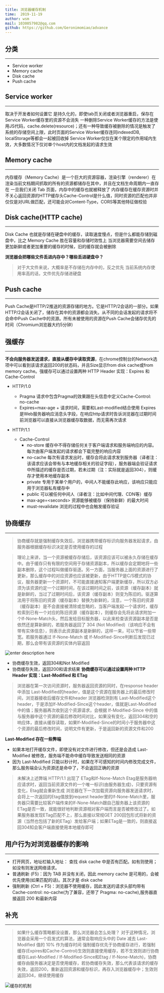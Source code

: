 ```yaml
---
title: 浏览器缓存机制
time:  2019-11-19
author: wsm
mail: 1030057982@qq.com
github: https://github.com/Geronimomiao/advance
---
```


## 分类
****
* Service worker
* Memory cache
* Disk cache
* Push cache

##  Service worker
****
取决于开发者如何设置它
是持久化的，即使tab页关闭或者浏览器重启，保存在Service Worker缓存里的资源不会消失
一种删除Service Worker缓存的方法是使用JS代码，cache.delete(resource)；还有一种导致缓存被删除的情况是触发了系统的存储空间上限，此时页面的Service Worker缓存连同indexedDB, localStorage等都会一起被回收掉
Service Worker仅仅在某个限定的作用域内生效，大多数情况下仅对单个host内的文档发起的请求生效

## Memory cache
****
内存缓存（Memory Cache）是一个巨大的资源容器，渲染引擎（renderer）在渲染当前文档期间抓取的所有的资源都储存在其中，并且在文档生命周期内一直存在
一旦我们关闭 Tab 页面，内存中的缓存也就被释放了
内存缓存在缓存资源时并不关心返回资源的HTTP缓存头Cache-Control是什么值，同时资源的匹配也并非仅仅是对URL做匹配，还可能会对Content-Type，CORS等其他特征做校验

## Disk cache(HTTP cache)
****
Disk Cache 也就是存储在硬盘中的缓存，读取速度慢点，但是什么都能存储到磁盘中，比之 Memory Cache 胜在容量和存储时效性上
当浏览器需要空间去储存更加新鲜或者更加重要的缓存的时候，旧的缓存就会被删除

**浏览器会把哪些文件丢进内存中？哪些丢进硬盘中？**
> 对于大文件来说，大概率是不存储在内存中的，反之优先
> 当前系统内存使用率高的话，文件优先存储进硬盘

## Push cache
****
Push Cache是HTTP/2推送的资源存储的地方。它是HTTP/2会话的一部分。如果HTTP/2会话关闭了，储存在其中的资源都会消失。从不同的会话发起的请求将不会命中Push Cache中的资源。所有未被使用的资源在Push Cache会储存优先的时间（Chromium浏览器大约5分钟）


## 强缓存
****
**不会向服务器发送请求，直接从缓存中读取资源**，在chrome控制台的Network选项中可以看到该请求返回200的状态码，并且Size显示from disk cache或from memory cache。强缓存可以通过设置两种 HTTP Header 实现：Expires 和 Cache-Control

* HTTP/1.0
	* Pragma 请求中包含Pragma的效果跟在头信息中定义Cache-Control: no-cache  
	* Expires=max-age + 请求时间，需要和Last-modified结合使用 Expires是Web服务器响应消息头字段，在响应http请求时告诉浏览器在过期时间前浏览器可以直接从浏览器缓存取数据，而无需再次请求

* HTTP/1.1
	* Cache-Control
		* no-store 缓存中不得存储任何关于客户端请求和服务端响应的内容。每次由客户端发起的请求都会下载完整的响应内容
		* no-cache 每次有请求发出时，缓存会将此请求发到服务器（译者注：该请求应该会带有与本地缓存相关的验证字段），服务器端会验证请求中所描述的缓存是否过期，若未过期（注：实际就是返回304），则缓存才使用本地缓存副本
		* private 专用于某单个用户的，中间人不能缓存此响应，该响应只能应用于浏览器私有缓存中
		* public 可以被任何中间人（译者注：比如中间代理、CDN等）缓存
		* max-age=\<seconds> 资源能够被缓存（保持新鲜）的最大时间
		* must-revalidate 浏览的过程中也会触发缓存验证


## 协商缓存
****
> 协商缓存就是强制缓存失效后，浏览器携带缓存标识向服务器发起请求，由服务器根据缓存标识决定是否使用缓存的过程

> 理论上来讲，当一个资源被缓存存储后，该资源应该可以被永久存储在缓存中。由于缓存只有有限的空间用于存储资源副本，所以缓存会定期地将一些副本删除，这个过程叫做缓存驱逐。另一方面，当服务器上面的资源进行了更新，那么缓存中的对应资源也应该被更新，由于HTTP是C/S模式的协议，服务器更新一个资源时，不可能直接通知客户端更新缓存，所以双方必须为该资源约定一个过期时间，在该过期时间之前，该资源（缓存副本）就是新鲜的，当过了过期时间后，该资源（缓存副本）则变为陈旧的。驱逐算法用于将陈旧的资源（缓存副本）替换为新鲜的，注意，一个陈旧的资源（缓存副本）是不会直接被清除或忽略的，当客户端发起一个请求时，缓存检索到已有一个对应的陈旧资源（缓存副本），则缓存会先将此请求附加一个If-None-Match头，然后发给目标服务器，以此来检查该资源副本是否是依然还是算新鲜的，若服务器返回了 304 (Not Modified)（该响应不会有带有实体信息），则表示此资源副本是新鲜的，这样一来，可以节省一些带宽。若服务器通过 If-None-Match 或 If-Modified-Since判断后发现已过期，那么会带有该资源的实体内容返回


![enter description here](https://img.wsmpage.cn/learning/2019-11-20/1574245453714.png)

* 协商缓存生效，返回304和Not Modified
* 协商缓存失效，返回200和请求结果
**协商缓存可以通过设置两种 HTTP Header 实现：Last-Modified 和 ETag**
> 浏览器在第一次访问资源时，服务器返回资源的同时，在response header中添加 Last-Modified的header，值是这个资源在服务器上的最后修改时间，浏览器接收后缓存文件和header
> 浏览器检测到有 Last-Modified这个header，于是添加If-Modified-Since这个header，值就是Last-Modified中的值；服务器再次收到这个资源请求，会根据 If-Modified-Since 中的值与服务器中这个资源的最后修改时间对比，如果没有变化，返回304和空的响应体，直接从缓存读取，如果If-Modified-Since的时间小于服务器中这个资源的最后修改时间，说明文件有更新，于是返回新的资源文件和200

**Last-Modified 存在一些弊端**
* 如果本地打开缓存文件，即使没有对文件进行修改，但还是会造成 Last-Modified 被修改，服务端不能命中缓存导致发送相同的资源
* 因为 Last-Modified 只能以秒计时，如果在不可感知的时间内修改完成文件，那么服务端会认为资源还是命中了，不会返回正确的资源

> 未解决上述弊端 HTTP/1.1 出现了 ETag和If-None-Match
> Etag是服务器响应请求时，返回当前资源文件的一个唯一标识(由服务器生成)，只要资源有变化，Etag就会重新生成 
> 浏览器在下一次加载资源向服务器发送请求时，会将上一次返回的Etag值放到request header里的If-None-Match里，服务器只需要比较客户端传来的If-None-Match跟自己服务器上该资源的ETag是否一致，就能很好地判断资源相对客户端而言是否被修改过了。如果服务器发现ETag匹配不上，那么直接以常规GET 200回包形式将新的资源（当然也包括了新的ETag）发给客户端；如果ETag是一致的，则直接返回304知会客户端直接使用本地缓存即可


## 用户行为对浏览器缓存的影响
****
* 打开网页，地址栏输入地址： 查找 disk cache 中是否有匹配。如有则使用；如没有则发送网络请求。
* 普通刷新 (F5)：因为 TAB 并没有关闭，因此 memory cache 是可用的，会被优先使用(如果匹配的话)。其次才是 disk cache
* 强制刷新 (Ctrl + F5)：浏览器不使用缓存，因此发送的请求头部均带有 Cache-control: no-cache(为了兼容，还带了 Pragma: no-cache),服务器直接返回 200 和最新内容

## 补充
****
> 如果什么缓存策略都没设置，那么浏览器会怎么处理？
> 对于这种情况，浏览器会采用一个启发式的算法，通常会取响应头中的 Date 减去 Last-Modified 值的 10% 作为缓存时间
> 强制缓存优先于协商缓存进行，若强制缓存(Expires和Cache-Control)生效则直接使用缓存，若不生效则进行协商缓存(Last-Modified / If-Modified-Since和Etag / If-None-Match)，协商缓存由服务器决定是否使用缓存，若协商缓存失效，那么代表该请求的缓存失效，返回200，重新返回资源和缓存标识，再存入浏览器缓存中；生效则返回304，继续使用缓存

![缓存的机制](https://img.wsmpage.cn/learning/2019-11-20/1574247633452.png)
